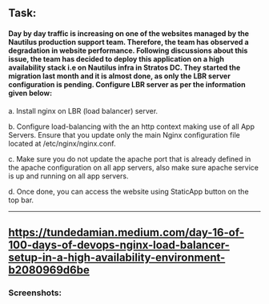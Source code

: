 ## Task:
#### Day by day traffic is increasing on one of the websites managed by the Nautilus production support team. Therefore, the team has observed a degradation in website performance. Following discussions about this issue, the team has decided to deploy this application on a high availability stack i.e on Nautilus infra in Stratos DC. They started the migration last month and it is almost done, as only the LBR server configuration is pending. Configure LBR server as per the information given below:



a. Install nginx on LBR (load balancer) server.


b. Configure load-balancing with the an http context making use of all App Servers. Ensure that you update only the main Nginx configuration file located at /etc/nginx/nginx.conf.


c. Make sure you do not update the apache port that is already defined in the apache configuration on all app servers, also make sure apache service is up and running on all app servers.


d. Once done, you can access the website using StaticApp button on the top bar.

-------------------------------
https://tundedamian.medium.com/day-16-of-100-days-of-devops-nginx-load-balancer-setup-in-a-high-availability-environment-b2080969d6be
---------------------------------


### Screenshots:





